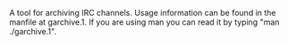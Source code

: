 A tool for archiving IRC channels. Usage information can be found in the
manfile at garchive.1. If you are using man you can read it by typing
"man ./garchive.1".
